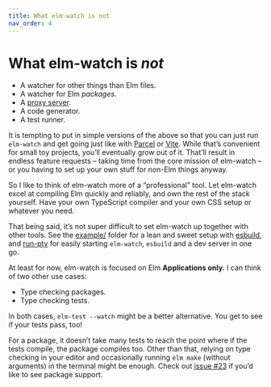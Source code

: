```yaml
---
title: What elm-watch is not
nav_order: 4
---
```


# What elm-watch is _not_

- A watcher for other things than Elm files.
- A watcher for Elm _packages._
- A [proxy server](./server).
- A code generator.
- A test runner.

It is tempting to put in simple versions of the above so that you can just run `elm-watch` and get going just like with [Parcel] or [Vite]. While that’s convenient for small toy projects, you’ll eventually grow out of it. That’ll result in endless feature requests – taking time from the core mission of elm-watch – or you having to set up your own stuff for non-Elm things anyway.

So I like to think of elm-watch more of a “professional” tool. Let elm-watch excel at compiling Elm quickly and reliably, and own the rest of the stack yourself. Have your own TypeScript compiler and your own CSS setup or whatever you need.

That being said, it’s not super difficult to set elm-watch up together with other tools. See the [example/] folder for a lean and sweet setup with [esbuild], and [run-pty] for easily starting `elm-watch`, `esbuild` and a dev server in one go.

At least for now, elm-watch is focused on Elm **Applications only.** I can think of two other use cases:

- Type checking packages.
- Type checking tests.

In both cases, `elm-test --watch` might be a better alternative. You get to see if your tests pass, too!

For a package, it doesn’t take many tests to reach the point where if the tests compile, the package compiles too. Other than that, relying on type checking in your editor and occasionally running `elm make` (without arguments) in the terminal might be enough. Check out [issue #23] if you’d like to see package support.

[esbuild]: https://esbuild.github.io/
[example/]: https://github.com/lydell/elm-watch/tree/main/example#readme
[issue #23]: https://github.com/lydell/elm-watch/issues/23
[parcel]: https://parceljs.org/
[run-pty]: https://github.com/lydell/run-pty/
[vite]: https://vitejs.dev/

